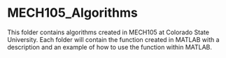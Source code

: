 # MECH105_Algorithms
This folder contains algorithms created in MECH105 at Colorado State University. Each folder will contain the function created in MATLAB with a description and an example of how to use the function within MATLAB.
